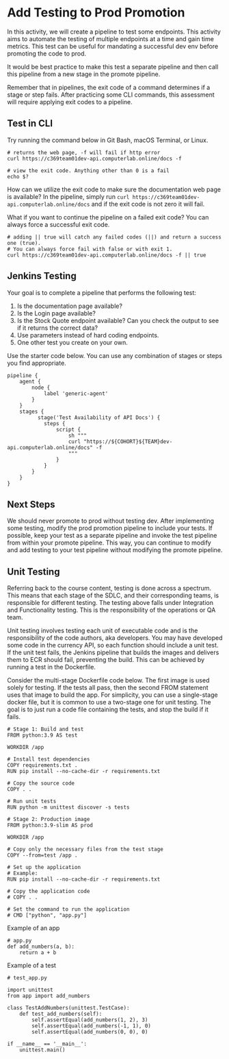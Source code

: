 # Add Testing to Prod Promotion

In this activity, we will create a pipeline to test some endpoints. This activity aims to automate the testing of multiple endpoints at a time and gain time metrics. This test can be useful for mandating a successful dev env before promoting the code to prod. 

It would be best practice to make this test a separate pipeline and then call this pipeline from a new stage in the promote pipeline.

Remember that in pipelines, the exit code of a command determines if a stage or step fails. After practicing some CLI commands, this assessment will require applying exit codes to a pipeline.
## Test in CLI

Try running the command below in Git Bash, macOS Terminal, or Linux.
```
# returns the web page, -f will fail if http error
curl https://c369team01dev-api.computerlab.online/docs -f

# view the exit code. Anything other than 0 is a fail
echo $? 
```

How can we utilize the exit code to make sure the documentation web page is available? In the pipeline, simply run `curl https://c369team01dev-api.computerlab.online/docs` and if the exit code is not zero it will fail.

What if you want to continue the pipeline on a failed exit code? You can always force a successful exit code.
```
# adding || true will catch any failed codes (||) and return a success one (true). 
# You can always force fail with false or with exit 1. 
curl https://c369team01dev-api.computerlab.online/docs -f || true
```

## Jenkins Testing

Your goal is to complete a pipeline that performs the following test:

1. Is the documentation page available?
2. Is the Login page available? 
3. Is the Stock Quote endpoint available? Can you check the output to see if it returns the correct data?
4. Use parameters instead of hard coding endpoints.
5. One other test you create on your own.


Use the starter code below. You can use any combination of stages or steps you find appropriate. 
```
pipeline {
    agent {
        node {
            label 'generic-agent'
        }
    }
    stages {
          stage('Test Availability of API Docs') {
            steps {
                script {
                    sh """
                    curl "https://${COHORT}${TEAM}dev-api.computerlab.online/docs" -f
                    """
                }
            }
        }
    }
}
```

## Next Steps
We should never promote to prod without testing dev. After implementing some testing, modify the prod promotion pipeline to include your tests. If possible, keep your test as a separate pipeline and invoke the test pipeline from within your promote pipeline. This way, you can continue to modify and add testing to your test pipeline without modifying the promote pipeline. 

## Unit Testing

Referring back to the course content, testing is done across a spectrum. This means that each stage of the SDLC, and their corresponding teams, is responsible for different testing. The testing above falls under Integration and Functionality testing. This is the responsibility of the operations or QA team. 

Unit testing involves testing each unit of executable code and is the responsibility of the code authors, aka developers.
You may have developed some code in the currency API, so each function should include a unit test. If the unit test fails, the Jenkins pipeline that builds the images and delivers them to ECR should fail, preventing the build. This can be achieved by running a test in the Dockerfile.  

Consider the multi-stage Dockerfile code below. The first image is used solely for testing. If the tests all pass, then the second FROM statement uses that image to build the app. For simplicity, you can use a single-stage docker file, but it is common to use a two-stage one for unit testing. The goal is to just run a code file containing the tests, and stop the build if it fails.

```
# Stage 1: Build and test
FROM python:3.9 AS test

WORKDIR /app

# Install test dependencies
COPY requirements.txt .
RUN pip install --no-cache-dir -r requirements.txt

# Copy the source code
COPY . .

# Run unit tests
RUN python -m unittest discover -s tests

# Stage 2: Production image
FROM python:3.9-slim AS prod

WORKDIR /app

# Copy only the necessary files from the test stage
COPY --from=test /app .

# Set up the application
# Example:
RUN pip install --no-cache-dir -r requirements.txt

# Copy the application code
# COPY . .

# Set the command to run the application
# CMD ["python", "app.py"]

```

Example of an app
```
# app.py
def add_numbers(a, b):
    return a + b
```

Example of a test
```
# test_app.py

import unittest
from app import add_numbers

class TestAddNumbers(unittest.TestCase):
    def test_add_numbers(self):
        self.assertEqual(add_numbers(1, 2), 3)
        self.assertEqual(add_numbers(-1, 1), 0)
        self.assertEqual(add_numbers(0, 0), 0)

if __name__ == '__main__':
    unittest.main()
```